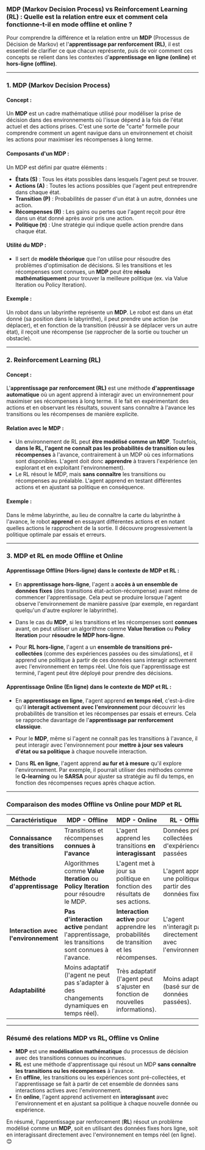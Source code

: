 ### **MDP (Markov Decision Process)** vs **Reinforcement Learning (RL)** : Quelle est la relation entre eux et comment cela fonctionne-t-il en mode **offline** et **online** ?

Pour comprendre la différence et la relation entre un **MDP** (Processus de Décision de Markov) et l'**apprentissage par renforcement (RL)**, il est essentiel de clarifier ce que chacun représente, puis de voir comment ces concepts se relient dans les contextes d'**apprentissage en ligne (online)** et **hors-ligne (offline)**.

---

### 1. **MDP (Markov Decision Process)**

#### Concept :
Un **MDP** est un cadre mathématique utilisé pour modéliser la prise de décision dans des environnements où l'issue dépend à la fois de l'état actuel et des actions prises. C'est une sorte de "carte" formelle pour comprendre comment un agent navigue dans un environnement et choisit les actions pour maximiser les récompenses à long terme.

#### Composants d'un MDP :
Un MDP est défini par quatre éléments :
- **États (S)** : Tous les états possibles dans lesquels l'agent peut se trouver.
- **Actions (A)** : Toutes les actions possibles que l'agent peut entreprendre dans chaque état.
- **Transition (P)** : Probabilités de passer d'un état à un autre, données une action.
- **Récompenses (R)** : Les gains ou pertes que l'agent reçoit pour être dans un état donné après avoir pris une action.
- **Politique (π)** : Une stratégie qui indique quelle action prendre dans chaque état.

#### Utilité du MDP :
- Il sert de **modèle théorique** que l'on utilise pour résoudre des problèmes d'optimisation de décisions. Si les transitions et les récompenses sont connues, un **MDP** peut être **résolu mathématiquement** pour trouver la meilleure politique (ex. via Value Iteration ou Policy Iteration).
  
#### Exemple :
Un robot dans un labyrinthe représente un **MDP**. Le robot est dans un état donné (sa position dans le labyrinthe), il peut prendre une action (se déplacer), et en fonction de la transition (réussir à se déplacer vers un autre état), il reçoit une récompense (se rapprocher de la sortie ou toucher un obstacle).

---

### 2. **Reinforcement Learning (RL)**

#### Concept :
L'**apprentissage par renforcement (RL)** est une méthode **d'apprentissage automatique** où un agent apprend à interagir avec un environnement pour maximiser ses récompenses à long terme. Il le fait en expérimentant des actions et en observant les résultats, souvent sans connaître à l'avance les transitions ou les récompenses de manière explicite.

#### Relation avec le MDP :
- Un environnement de RL peut **être modélisé comme un MDP**. Toutefois, **dans le RL, l'agent ne connaît pas les probabilités de transition ou les récompenses** à l'avance, contrairement à un MDP où ces informations sont disponibles. L'agent doit donc **apprendre** à travers l'expérience (en explorant et en exploitant l'environnement).
- Le RL résout le MDP, mais **sans connaître** les transitions ou récompenses au préalable. L'agent apprend en testant différentes actions et en ajustant sa politique en conséquence.

#### Exemple :
Dans le même labyrinthe, au lieu de connaître la carte du labyrinthe à l'avance, le robot **apprend** en essayant différentes actions et en notant quelles actions le rapprochent de la sortie. Il découvre progressivement la politique optimale par essais et erreurs.

---

### 3. **MDP et RL en mode Offline et Online**

#### **Apprentissage Offline (Hors-ligne)** dans le contexte de MDP et RL :
- En **apprentissage hors-ligne**, l'agent a **accès à un ensemble de données fixes** (des transitions état-action-récompense) avant même de commencer l'apprentissage. Cela peut se produire lorsque l'agent observe l'environnement de manière passive (par exemple, en regardant quelqu'un d'autre explorer le labyrinthe).
  
- Dans le cas du **MDP**, si les transitions et les récompenses sont **connues** avant, on peut utiliser un algorithme comme **Value Iteration** ou **Policy Iteration** pour **résoudre le MDP hors-ligne**.
  
- Pour **RL hors-ligne**, l'agent a un **ensemble de transitions pré-collectées** (comme des expériences passées ou des simulations), et il apprend une politique à partir de ces données sans interagir activement avec l'environnement en temps réel. Une fois que l'apprentissage est terminé, l'agent peut être déployé pour prendre des décisions.

#### **Apprentissage Online (En ligne)** dans le contexte de MDP et RL :
- En **apprentissage en ligne**, l'agent apprend **en temps réel**, c'est-à-dire qu'il **interagit activement avec l'environnement** pour découvrir les probabilités de transition et les récompenses par essais et erreurs. Cela se rapproche davantage de l'**apprentissage par renforcement classique**.
  
- Pour le **MDP**, même si l'agent ne connaît pas les transitions à l'avance, il peut interagir avec l'environnement pour **mettre à jour ses valeurs d'état ou sa politique** à chaque nouvelle interaction.
  
- Dans **RL en ligne**, l'agent apprend **au fur et à mesure** qu'il explore l'environnement. Par exemple, il pourrait utiliser des méthodes comme le **Q-learning** ou le **SARSA** pour ajuster sa stratégie au fil du temps, en fonction des récompenses reçues après chaque action.

---

### **Comparaison des modes Offline vs Online pour MDP et RL**

| **Caractéristique**            | **MDP - Offline**                                        | **MDP - Online**                                     | **RL - Offline**                                   | **RL - Online**                                   |
|--------------------------------|----------------------------------------------------------|------------------------------------------------------|----------------------------------------------------|----------------------------------------------------|
| **Connaissance des transitions** | Transitions et récompenses **connues à l'avance**        | L'agent apprend les transitions **en interagissant**  | Données pré-collectées d'expériences passées       | L'agent **explore activement** l'environnement     |
| **Méthode d'apprentissage**    | Algorithmes comme **Value Iteration** ou **Policy Iteration** pour résoudre le MDP. | L'agent met à jour sa politique en fonction des résultats de ses actions. | L'agent apprend une politique à partir des données fixes. | L'agent apprend une politique par essais et erreurs (ex. Q-Learning, SARSA). |
| **Interaction avec l'environnement** | **Pas d'interaction active** pendant l'apprentissage, les transitions sont connues à l'avance. | **Interaction active** pour apprendre les probabilités de transition et les récompenses. | L'agent n'interagit pas directement avec l'environnement. | L'agent interagit directement avec l'environnement. |
| **Adaptabilité**               | Moins adaptatif (l'agent ne peut pas s'adapter à des changements dynamiques en temps réel). | Très adaptatif (l'agent peut s'ajuster en fonction de nouvelles informations). | Moins adaptatif (basé sur des données passées).    | Très adaptatif (peut ajuster ses actions au fur et à mesure). |

---

### **Résumé des relations MDP vs RL, Offline vs Online**

- **MDP** est une **modélisation mathématique** du processus de décision avec des transitions connues ou inconnues.
- **RL** est une méthode d'apprentissage qui résout un MDP **sans connaître les transitions ou les récompenses** à l'avance.
- En **offline**, les transitions ou les expériences sont pré-collectées, et l'apprentissage se fait à partir de cet ensemble de données sans interactions actives avec l'environnement.
- En **online**, l'agent apprend activement en **interagissant** avec l'environnement et en ajustant sa politique à chaque nouvelle donnée ou expérience.

En résumé, l'apprentissage par renforcement (**RL**) résout un problème modélisé comme un **MDP**, soit en utilisant des données fixes hors ligne, soit en interagissant directement avec l'environnement en temps réel (en ligne). 😊
